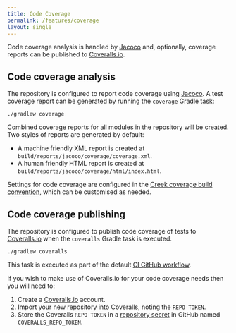 ```yaml
---
title: Code Coverage
permalink: /features/coverage
layout: single
---
```


Code coverage analysis is handled by [Jacoco][jacoco] and, optionally, coverage reports can be published to [Coveralls.io][coveralls].

## Code coverage analysis

The repository is configured to report code coverage using [Jacoco][jacoco]. 
A test coverage report can be generated by running the `coverage` Gradle task:

```
./gradlew coverage
```

Combined coverage reports for all modules in the repository will be created. 
Two styles of reports are generated by default:
* A machine friendly XML report is created at `build/reports/jacoco/coverage/coverage.xml`.
* A human friendly HTML report is created at `build/reports/jacoco/coverage/html/index.html`.

Settings for code coverage are configured in the [Creek coverage build convention][coverageConvention],
which can be customised as needed.

## Code coverage publishing

The repository is configured to publish code coverage of tests to [Coveralls.io][coveralls] when the `coveralls`
Gradle task is executed.  

```
./gradlew coveralls
```

This task is executed as part of the default [CI GitHub workflow][buildYml].

If you wish to make use of Coveralls.io for your code coverage needs then you will need to:

1. Create a [Coveralls.io][coveralls] account.
2. Import your new repository into Coveralls, noting the `REPO TOKEN`.
3. Store the Coveralls `REPO TOKEN` in a [repository secret][ghSecret] in GitHub named `COVERALLS_REPO_TOKEN`. 

[jacoco]: https://www.jacoco.org/jacoco/trunk/doc/
[coveralls]: https://coveralls.io/
[buildYml]: https://github.com/creek-service/aggregate-template/blob/main/.github/workflows/build.yml
[coverageConvention]: https://github.com/creek-service/aggregate-template/blob/main/buildSrc/src/main/kotlin/creek-coverage-convention.gradle.kts
[ghSecret]: https://docs.github.com/en/codespaces/managing-codespaces-for-your-organization/managing-encrypted-secrets-for-your-repository-and-organization-for-github-codespaces